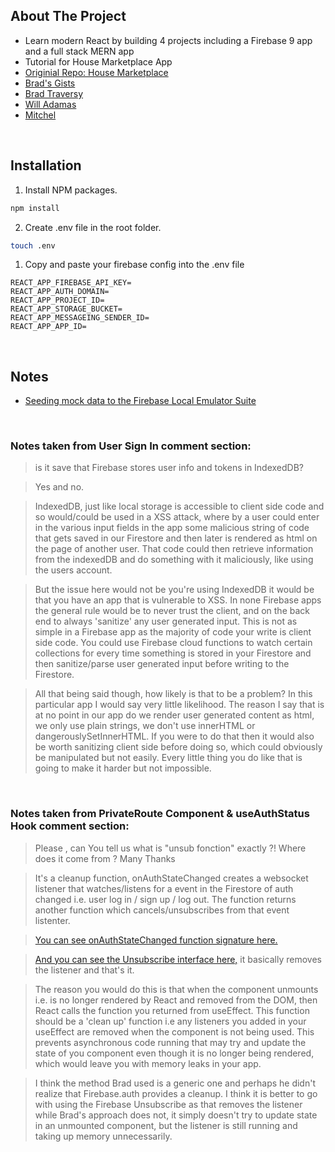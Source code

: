 ## About The Project

- Learn modern React by building 4 projects including a Firebase 9 app and a full stack MERN app
- Tutorial for House Marketplace App
- [Originial Repo: House Marketplace](https://github.com/bradtraversy/house-marketplace)
- [Brad's Gists](https://gist.github.com/bradtraversy)
- [Brad Traversy](https://github.com/bradtraversy)
- [Will Adamas](https://github.com/bushblade)
- [Mitchel](https://github.com/MitchelSt)

&nbsp;

## Installation

1. Install NPM packages.

```sh
npm install
```

2. Create .env file in the root folder.

```sh
touch .env
```

1. Copy and paste your firebase config into the .env file

```env
REACT_APP_FIREBASE_API_KEY=
REACT_APP_AUTH_DOMAIN=
REACT_APP_PROJECT_ID=
REACT_APP_STORAGE_BUCKET=
REACT_APP_MESSAGEING_SENDER_ID=
REACT_APP_APP_ID=
```

&nbsp;

## Notes

- [Seeding mock data to the Firebase Local Emulator Suite](https://dev.to/sethburtonhall/seeding-mock-data-to-the-firebase-local-emulator-suite-with-faker-js-1596)

&nbsp;

### Notes taken from User Sign In comment section:

> is it save that Firebase stores user info and tokens in IndexedDB?

> Yes and no.

> IndexedDB, just like local storage is accessible to client side code and so would/could be used in a XSS attack, where by a user could enter in the various input fields in the app some malicious string of code that gets saved in our Firestore and then later is rendered as html on the page of another user. That code could then retrieve information from the indexedDB and do something with it maliciously, like using the users account.

> But the issue here would not be you're using IndexedDB it would be that you have an app that is vulnerable to XSS. In none Firebase apps the general rule would be to never trust the client, and on the back end to always 'sanitize' any user generated input. This is not as simple in a Firebase app as the majority of code your write is client side code. You could use Firebase cloud functions to watch certain collections for every time something is stored in your Firestore and then sanitize/parse user generated input before writing to the Firestore.

> All that being said though, how likely is that to be a problem? In this particular app I would say very little likelihood. The reason I say that is at no point in our app do we render user generated content as html, we only use plain strings, we don't use innerHTML or dangerouslySetInnerHTML. If you were to do that then it would also be worth sanitizing client side before doing so, which could obviously be manipulated but not easily. Every little thing you do like that is going to make it harder but not impossible.

&nbsp;

### Notes taken from PrivateRoute Component & useAuthStatus Hook comment section:

> Please , can You tell us what is "unsub fonction" exactly ?! Where does it come from ? Many Thanks

> It's a cleanup function, onAuthStateChanged creates a websocket listener that watches/listens for a event in the Firestore of auth changed i.e. user log in / sign up / log out. The function returns another function which cancels/unsubscribes from that event listenter.

> [You can see onAuthStateChanged function signature here.](https://firebase.google.com/docs/reference/js/auth.auth.md#authonauthstatechanged)

> [And you can see the Unsubscribe interface here,](https://firebase.google.com/docs/reference/js/firestore_.unsubscribe) it basically removes the listener and that's it.

> The reason you would do this is that when the component unmounts i.e. is no longer rendered by React and removed from the DOM, then React calls the function you returned from useEffect. This function should be a 'clean up' function i.e any listeners you added in your useEffect are removed when the component is not being used. This prevents asynchronous code running that may try and update the state of you component even though it is no longer being rendered, which would leave you with memory leaks in your app.

> I think the method Brad used is a generic one and perhaps he didn't realize that Firebase.auth provides a cleanup. I think it is better to go with using the Firebase Unsubscribe as that removes the listener while Brad's approach does not, it simply doesn't try to update state in an unmounted component, but the listener is still running and taking up memory unnecessarily.
